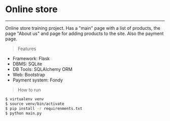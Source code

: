 # Online store
___
Online store training project. Has a "main" page with a list of products, the page "About us" and page for adding products to the site. Also the payment page.
> Features
- Framework: Flask
- DBMS: SQLite
- DB Tools: SQLAlchemy ORM
- Web: Bootstrap
- Payment system: Fondy
> How to run
```bash  
$ virtualenv venv  
$ source venv/bin/activate  
$ pip install -r requirenments.txt
$ python main.py  
``` 

